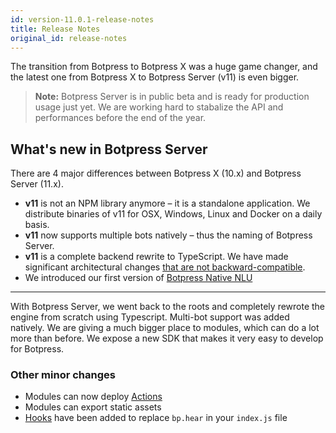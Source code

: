 ```yaml
---
id: version-11.0.1-release-notes
title: Release Notes
original_id: release-notes
---
```


The transition from Botpress to Botpress X was a huge game changer, and the latest one from Botpress X to Botpress Server (v11) is even bigger.

> **Note:** Botpress Server is in public beta and is ready for production usage just yet. We are working hard to stabalize the API and performances before the end of the year.

## What's new in Botpress Server

There are 4 major differences between Botpress X (10.x) and Botpress Server (11.x).

- **v11** is not an NPM library anymore – it is a standalone application. We distribute binaries of v11 for OSX, Windows, Linux and Docker on a daily basis.
- **v11** now supports multiple bots natively – thus the naming of Botpress Server.
- **v11** is a complete backend rewrite to TypeScript. We have made significant architectural changes [that are not backward-compatible](./migrate).
- We introduced our first version of [Botpress Native NLU](./learn/nlu)

---

With Botpress Server, we went back to the roots and completely rewrote the engine from scratch using Typescript. Multi-bot support was added natively. We are giving a much bigger place to modules, which can do a lot more than before. We expose a new SDK that makes it very easy to develop for Botpress.

### Other minor changes

- Modules can now deploy [Actions](./build/code)
- Modules can export static assets
- [Hooks](./build/code) have been added to replace `bp.hear` in your `index.js` file

